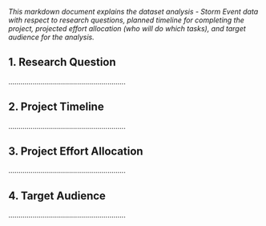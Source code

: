 _This markdown document explains the dataset analysis - Storm Event data  with respect to research questions, planned timeline for completing the project, projected effort allocation (who will do which tasks), and target audience for the analysis._



## 1. Research Question
..........................................................

## 2. Project Timeline
..........................................................

## 3. Project Effort Allocation
..........................................................

## 4. Target Audience
..........................................................

